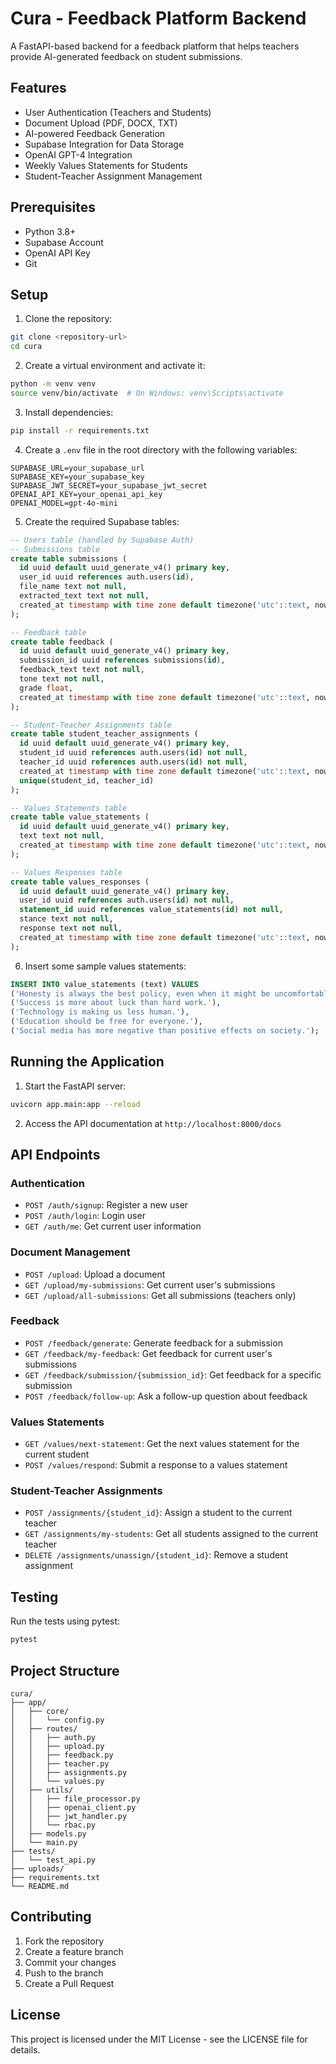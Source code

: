 # Cura - Feedback Platform Backend

A FastAPI-based backend for a feedback platform that helps teachers provide AI-generated feedback on student submissions.

## Features

- User Authentication (Teachers and Students)
- Document Upload (PDF, DOCX, TXT)
- AI-powered Feedback Generation
- Supabase Integration for Data Storage
- OpenAI GPT-4 Integration
- Weekly Values Statements for Students
- Student-Teacher Assignment Management

## Prerequisites

- Python 3.8+
- Supabase Account
- OpenAI API Key
- Git

## Setup

1. Clone the repository:
```bash
git clone <repository-url>
cd cura
```

2. Create a virtual environment and activate it:
```bash
python -m venv venv
source venv/bin/activate  # On Windows: venv\Scripts\activate
```

3. Install dependencies:
```bash
pip install -r requirements.txt
```

4. Create a `.env` file in the root directory with the following variables:
```
SUPABASE_URL=your_supabase_url
SUPABASE_KEY=your_supabase_key
SUPABASE_JWT_SECRET=your_supabase_jwt_secret
OPENAI_API_KEY=your_openai_api_key
OPENAI_MODEL=gpt-4o-mini
```

5. Create the required Supabase tables:

```sql
-- Users table (handled by Supabase Auth)
-- Submissions table
create table submissions (
  id uuid default uuid_generate_v4() primary key,
  user_id uuid references auth.users(id),
  file_name text not null,
  extracted_text text not null,
  created_at timestamp with time zone default timezone('utc'::text, now()) not null
);

-- Feedback table
create table feedback (
  id uuid default uuid_generate_v4() primary key,
  submission_id uuid references submissions(id),
  feedback_text text not null,
  tone text not null,
  grade float,
  created_at timestamp with time zone default timezone('utc'::text, now()) not null
);

-- Student-Teacher Assignments table
create table student_teacher_assignments (
  id uuid default uuid_generate_v4() primary key,
  student_id uuid references auth.users(id) not null,
  teacher_id uuid references auth.users(id) not null,
  created_at timestamp with time zone default timezone('utc'::text, now()) not null,
  unique(student_id, teacher_id)
);

-- Values Statements table
create table value_statements (
  id uuid default uuid_generate_v4() primary key,
  text text not null,
  created_at timestamp with time zone default timezone('utc'::text, now()) not null
);

-- Values Responses table
create table values_responses (
  id uuid default uuid_generate_v4() primary key,
  user_id uuid references auth.users(id) not null,
  statement_id uuid references value_statements(id) not null,
  stance text not null,
  response text not null,
  created_at timestamp with time zone default timezone('utc'::text, now()) not null
);
```

6. Insert some sample values statements:
```sql
INSERT INTO value_statements (text) VALUES
('Honesty is always the best policy, even when it might be uncomfortable.'),
('Success is more about luck than hard work.'),
('Technology is making us less human.'),
('Education should be free for everyone.'),
('Social media has more negative than positive effects on society.');
```

## Running the Application

1. Start the FastAPI server:
```bash
uvicorn app.main:app --reload
```

2. Access the API documentation at `http://localhost:8000/docs`

## API Endpoints

### Authentication
- `POST /auth/signup`: Register a new user
- `POST /auth/login`: Login user
- `GET /auth/me`: Get current user information

### Document Management
- `POST /upload`: Upload a document
- `GET /upload/my-submissions`: Get current user's submissions
- `GET /upload/all-submissions`: Get all submissions (teachers only)

### Feedback
- `POST /feedback/generate`: Generate feedback for a submission
- `GET /feedback/my-feedback`: Get feedback for current user's submissions
- `GET /feedback/submission/{submission_id}`: Get feedback for a specific submission
- `POST /feedback/follow-up`: Ask a follow-up question about feedback

### Values Statements
- `GET /values/next-statement`: Get the next values statement for the current student
- `POST /values/respond`: Submit a response to a values statement

### Student-Teacher Assignments
- `POST /assignments/{student_id}`: Assign a student to the current teacher
- `GET /assignments/my-students`: Get all students assigned to the current teacher
- `DELETE /assignments/unassign/{student_id}`: Remove a student assignment

## Testing

Run the tests using pytest:
```bash
pytest
```

## Project Structure

```
cura/
├── app/
│   ├── core/
│   │   └── config.py
│   ├── routes/
│   │   ├── auth.py
│   │   ├── upload.py
│   │   ├── feedback.py
│   │   ├── teacher.py
│   │   ├── assignments.py
│   │   └── values.py
│   ├── utils/
│   │   ├── file_processor.py
│   │   ├── openai_client.py
│   │   ├── jwt_handler.py
│   │   └── rbac.py
│   ├── models.py
│   └── main.py
├── tests/
│   └── test_api.py
├── uploads/
├── requirements.txt
└── README.md
```

## Contributing

1. Fork the repository
2. Create a feature branch
3. Commit your changes
4. Push to the branch
5. Create a Pull Request

## License

This project is licensed under the MIT License - see the LICENSE file for details. 